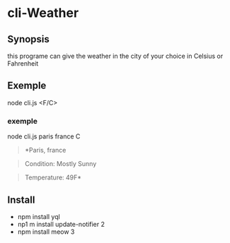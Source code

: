 # cli-Weather

## Synopsis
this programe can give the weather in the city of your choice in Celsius or Fahrenheit

## Exemple

node cli.js <city> <country> <F/C>

### exemple 

node cli.js paris france C 

>*Paris, france

>Condition: Mostly Sunny

>Temperature: 49F*

## Install

* npm install yql 
* np1 m install update-notifier 2 
* npm install meow 3

